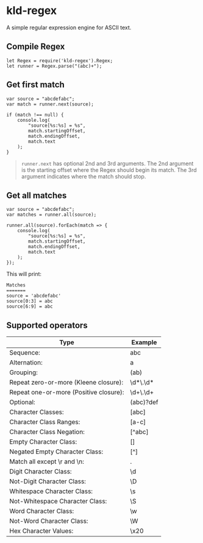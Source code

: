 # kld-regex

A simple regular expression engine for ASCII text.

## Compile Regex

```
let Regex = require('kld-regex').Regex;
let runner = Regex.parse("(abc)+");
```

## Get first match

```
var source = "abcdefabc";
var match = runner.next(source);

if (match !== null) {
	console.log(
		"source[%s:%s] = %s",
		match.startingOffset,
		match.endingOffset,
		match.text
	);
}
```

> `runner.next` has optional 2nd and 3rd arguments. The 2nd argument is the starting offset where the Regex should begin its match. The 3rd argument indicates where the match should stop.

## Get all matches

```
var source = "abcdefabc";
var matches = runner.all(source);

runner.all(source).forEach(match => {
	console.log(
		"source[%s:%s] = %s",
		match.startingOffset,
		match.endingOffset,
		match.text
	);
});
```

This will print:

```
Matches
=======
source = 'abcdefabc'
source[0:3] = abc
source[6:9] = abc
```

## Supported operators

| Type                                  | Example     |
|---------------------------------------|-------------|
| Sequence:                             | abc         |
| Alternation:                          | a|b|c       |
| Grouping:                             | (ab)|(cd)   |
| Repeat zero-or-more (Kleene closure): | \d\*\\.\d\* |
| Repeat one-or-more (Positive closure):| \d+\\.\d+   |
| Optional:                             | (abc)?def   |
| Character Classes:                    | [abc]       |
| Character Class Ranges:               | [a-c]       |
| Character Class Negation:             | [^abc]      |
| Empty Character Class:                | []          |
| Negated Empty Character Class:        | [^]         |
| Match all except \r and \n:           | .           |
| Digit Character Class:                | \d          |
| Not-Digit Character Class:            | \D          |
| Whitespace Character Class:           | \s          |
| Not-Whitespace Character Class:       | \S          |
| Word Character Class:                 | \w          |
| Not-Word Character Class:             | \W          |
| Hex Character Values:                 | \x20        |